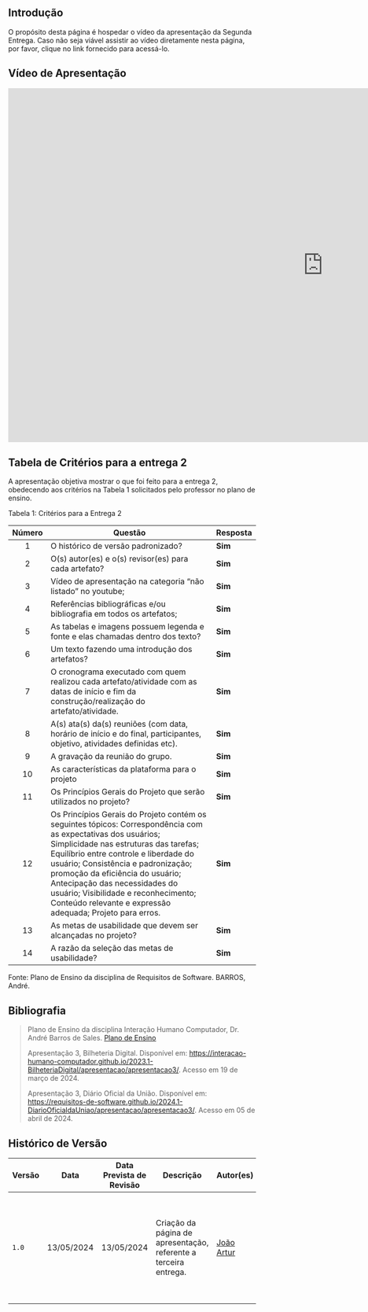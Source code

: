 ## Introdução

O propósito desta página é hospedar o vídeo da apresentação da Segunda Entrega. Caso não seja viável assistir ao vídeo diretamente nesta página, por favor, clique no link fornecido para acessá-lo.

## Vídeo de Apresentação

<iframe width="1280" height="720" src="https://www.youtube.com/embed/Wah62a3Ww_s" title="Apresentação Entrega 02 - IHC - Grupo 01 (CDMOJ)" frameborder="0" allow="accelerometer; autoplay; clipboard-write; encrypted-media; gyroscope; picture-in-picture; web-share" referrerpolicy="strict-origin-when-cross-origin" allowfullscreen></iframe>

## Tabela de Critérios para a entrega 2
A apresentação objetiva mostrar o que foi feito para a entrega 2, obedecendo aos critérios na Tabela 1 solicitados pelo professor no plano de ensino.

Tabela 1: Critérios para a Entrega 2

| Número | Questão | Resposta |
|:---:|---|---|
|1|O histórico de versão padronizado?|**Sim**|
|2|O(s) autor(es) e o(s) revisor(es) para cada artefato?|**Sim**|
|3|Vídeo de apresentação na categoria “não listado” no youtube;|**Sim**|
|4|Referências bibliográficas e/ou bibliografia em todos os artefatos;|**Sim**|
|5|As tabelas e imagens possuem legenda e fonte e elas chamadas dentro dos texto?|**Sim**|
|6|Um texto fazendo uma introdução dos artefatos?|**Sim**|
|7|O cronograma executado com quem realizou cada artefato/atividade com as datas de início e fim da construção/realização do artefato/atividade.|**Sim**|
|8|A(s) ata(s) da(s) reuniões (com data, horário de início e do final, participantes, objetivo, atividades definidas etc).|**Sim**|
|9|A gravação da reunião do grupo.|**Sim**|
|10|As características da plataforma para o projeto|**Sim**|
|11|Os Princípios Gerais do Projeto que serão utilizados no projeto?|**Sim**|
|12|Os Princípios Gerais do Projeto contém os seguintes tópicos: Correspondência com as expectativas dos usuários; Simplicidade nas estruturas das tarefas; Equilíbrio entre controle e liberdade do usuário; Consistência e padronização; promoção da eficiência do usuário; Antecipação das necessidades do usuário; Visibilidade e reconhecimento; Conteúdo relevante e expressão adequada; Projeto para erros.|**Sim**|
|13|As metas de usabilidade que devem ser alcançadas no projeto?|**Sim**|
|14|A razão da seleção das metas de usabilidade?|**Sim**|

Fonte: Plano de Ensino da disciplina de Requisitos de Software. BARROS, André.

## <a>Bibliografia</a>
> Plano de Ensino da disciplina Interação Humano Computador, Dr. André Barros de Sales. [Plano de Ensino](https://aprender3.unb.br/pluginfile.php/2843624/mod_resource/content/48/Plano_de_Ensino%20FIHC%20012024%20Turma%201.pdf)
> 
> Apresentação 3, Bilheteria Digital. Disponível em: <https://interacao-humano-computador.github.io/2023.1-BilheteriaDigital/apresentacao/apresentacao3/>. Acesso em 19 de março de 2024.
>
> Apresentação 3, Diário Oficial da União. Disponível em: <https://requisitos-de-software.github.io/2024.1-DiarioOficialdaUniao/apresentacao/apresentacao3/>.  Acesso em 05 de abril de 2024.


## <a>Histórico de Versão</a>

| Versão | Data    | Data Prevista de Revisão  | Descrição      | Autor(es)   | Revisor(es)     |
| ------- | ------ | ------- | -------- | -------- | -------- |
| `1.0` | 13/05/2024 | 13/05/2024| Criação da página de apresentação, referente a terceira entrega. | [João Artur](https://github.com/joao-artl) |[Arthur Alves Melo](https://github.com/Arthrok), [Diego Sousa](https://github.com/DiegoSousaLeite), [Douglas Marinho](https://github.com/M4RINH0), [Eric Silveira](https://github.com/ericbky), [João Artur](https://github.com/joao-artl) e [Luiz Gustavo](https://github.com/LuizGust4vo)|